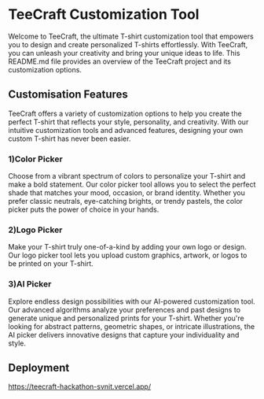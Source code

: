 
# TeeCraft Customization Tool

Welcome to TeeCraft, the ultimate T-shirt customization tool that empowers you to design and create personalized T-shirts effortlessly. With TeeCraft, you can unleash your creativity and bring your unique ideas to life. This README.md file provides an overview of the TeeCraft project and its customization options.


## Customisation Features
TeeCraft offers a variety of customization options to help you create the perfect T-shirt that reflects your style, personality, and creativity. With our intuitive customization tools and advanced features, designing your own custom T-shirt has never been easier.

### 1)Color Picker
Choose from a vibrant spectrum of colors to personalize your T-shirt and make a bold statement. Our color picker tool allows you to select the perfect shade that matches your mood, occasion, or brand identity. Whether you prefer classic neutrals, eye-catching brights, or trendy pastels, the color picker puts the power of choice in your hands.

### 2)Logo Picker
Make your T-shirt truly one-of-a-kind by adding your own logo or design. Our logo picker tool lets you upload custom graphics, artwork, or logos to be printed on your T-shirt.

### 3)AI Picker
 Explore endless design possibilities with our AI-powered customization tool. Our advanced algorithms analyze your preferences and past designs to generate unique and personalized prints for your T-shirt. Whether you're looking for abstract patterns, geometric shapes, or intricate illustrations, the AI picker delivers innovative designs that capture your individuality and style.






## Deployment

https://teecraft-hackathon-svnit.vercel.app/

